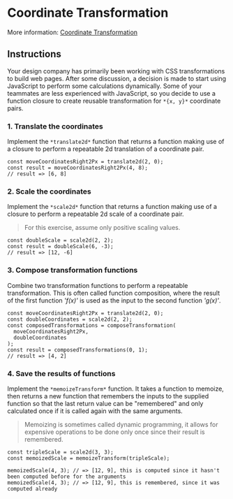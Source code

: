 # Coordinate Transformation

More information: [Coordinate Transformation](https://exercism.org/tracks/javascript/exercises/coordinate-transformation)

## Instructions

Your design company has primarily been working with CSS transformations to build web pages. After some discussion, a decision is made to start using JavaScript to perform some calculations dynamically. Some of your teammates are less experienced with JavaScript, so you decide to use a function closure to create reusable transformation for `*{x, y}*` coordinate pairs.

### 1. Translate the coordinates

Implement the `*translate2d*` function that returns a function making use of a closure to perform a repeatable 2d translation of a coordinate pair.

```
const moveCoordinatesRight2Px = translate2d(2, 0);
const result = moveCoordinatesRight2Px(4, 8);
// result => [6, 8]
```

### 2. Scale the coordinates

Implement the `*scale2d*` function that returns a function making use of a closure to perform a repeatable 2d scale of a coordinate pair.

> For this exercise, assume only positive scaling values.

```
const doubleScale = scale2d(2, 2);
const result = doubleScale(6, -3);
// result => [12, -6]
```

### 3. Compose transformation functions

Combine two transformation functions to perform a repeatable transformation. This is often called function composition, where the result of the first function _'f(x)'_ is used as the input to the second function _'g(x)'_.

```
const moveCoordinatesRight2Px = translate2d(2, 0);
const doubleCoordinates = scale2d(2, 2);
const composedTransformations = composeTransformation(
  moveCoordinatesRight2Px,
  doubleCoordinates
);
const result = composedTransformations(0, 1);
// result => [4, 2]
```

### 4. Save the results of functions

Implement the `*memoizeTransform*` function. It takes a function to memoize, then returns a new function that remembers the inputs to the supplied function so that the last return value can be "remembered" and only calculated once if it is called again with the same arguments.

> Memoizing is sometimes called dynamic programming, it allows for expensive operations to be done only once since their result is remembered.

```
const tripleScale = scale2d(3, 3);
const memoizedScale = memoizeTransform(tripleScale);

memoizedScale(4, 3); // => [12, 9], this is computed since it hasn't been computed before for the arguments
memoizedScale(4, 3); // => [12, 9], this is remembered, since it was computed already
```
